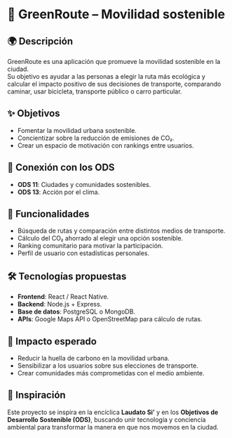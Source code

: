 # 🚴 GreenRoute – Movilidad sostenible

## 🌍 Descripción
GreenRoute es una aplicación que promueve la movilidad sostenible en la ciudad.  
Su objetivo es ayudar a las personas a elegir la ruta más ecológica y calcular el impacto positivo de sus decisiones de transporte, comparando caminar, usar bicicleta, transporte público o carro particular.

## ✨ Objetivos
- Fomentar la movilidad urbana sostenible.
- Concientizar sobre la reducción de emisiones de CO₂.
- Crear un espacio de motivación con rankings entre usuarios.


## 🎯 Conexión con los ODS
- **ODS 11**: Ciudades y comunidades sostenibles.  
- **ODS 13**: Acción por el clima.  

## 🚀 Funcionalidades
- Búsqueda de rutas y comparación entre distintos medios de transporte.
- Cálculo del CO₂ ahorrado al elegir una opción sostenible.
- Ranking comunitario para motivar la participación.
- Perfil de usuario con estadísticas personales.

## 🛠️ Tecnologías propuestas
- **Frontend**: React / React Native.  
- **Backend**: Node.js + Express.  
- **Base de datos**: PostgreSQL o MongoDB.  
- **APIs**: Google Maps API o OpenStreetMap para cálculo de rutas.  

## 🌱 Impacto esperado
- Reducir la huella de carbono en la movilidad urbana.  
- Sensibilizar a los usuarios sobre sus elecciones de transporte.  
- Crear comunidades más comprometidas con el medio ambiente.  

## 📖 Inspiración
Este proyecto se inspira en la encíclica **Laudato Si’** y en los **Objetivos de Desarrollo Sostenible (ODS)**, buscando unir tecnología y conciencia ambiental para transformar la manera en que nos movemos en la ciudad.
